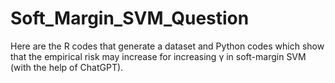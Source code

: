 # Soft_Margin_SVM_Question
Here are the R codes that generate a dataset and Python codes which show that the empirical risk may increase for increasing γ in soft-margin SVM (with the help of ChatGPT). 
